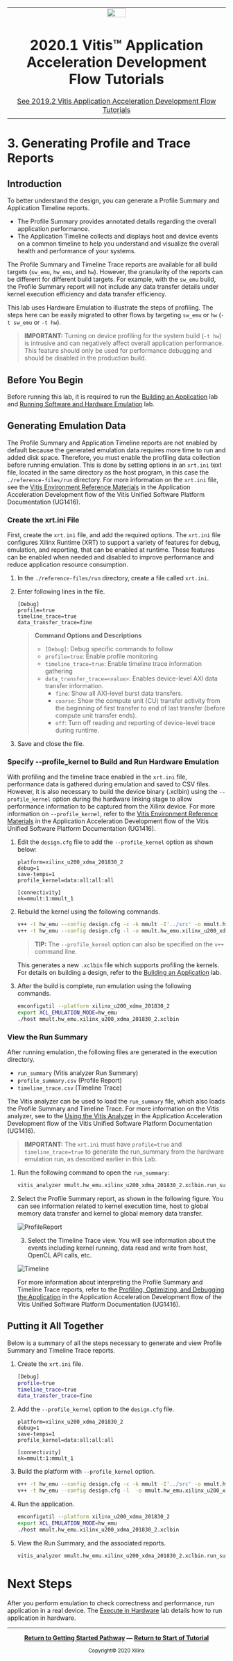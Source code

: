 ﻿<table class="sphinxhide">
 <tr>
   <td align="center"><img src="https://www.xilinx.com/content/dam/xilinx/imgs/press/media-kits/corporate/xilinx-logo.png" width="30%"/><h1>2020.1 Vitis™ Application Acceleration Development Flow Tutorials</h1>
   <a href="https://github.com/Xilinx/Vitis-Tutorials/branches/all">See 2019.2 Vitis Application Acceleration Development Flow Tutorials</a>
   </td>
 </tr>
 <tr>
 <td>
 </td>
 </tr>
</table>

# 3. Generating Profile and Trace Reports

## Introduction

To better understand the design, you can generate a Profile Summary and Application Timeline reports.  

* The Profile Summary provides annotated details regarding the overall application performance.  
* The Application Timeline collects and displays host and device events on a common timeline to help you understand and visualize the overall health and performance of your systems.

The Profile Summary and Timeline Trace reports are available for all build targets (`sw_emu`, `hw_emu`, and `hw`). However, the granularity of the reports can be different for different build targets. For example, with the `sw_emu` build, the Profile Summary report will not include any data transfer details under kernel execution efficiency and data transfer efficiency.

This lab uses Hardware Emulation to illustrate the steps of profiling. The steps here can be easily migrated to other flows by targeting `sw_emu` or `hw` (`-t sw_emu` or `-t hw`).

>**IMPORTANT:** Turning on device profiling for the system build (`-t hw`) is intrusive and can negatively affect overall application performance. This feature should only be used for performance debugging and should be disabled in the production build.

## Before You Begin

Before running this lab, it is required to run the [Building an Application](./BuildingAnApplication.md) lab and [Running Software and Hardware Emulation](./Emulation.md) lab.

## Generating Emulation Data

The Profile Summary and Application Timeline reports are not enabled by default because the generated emulation data requires more time to run and added disk space. Therefore, you must enable the profiling data collection before running emulation. This is done by setting options in an `xrt.ini` text file, located in the same directory as the host program, in this case the `./reference-files/run` directory. For more information on the `xrt.ini` file, see the [Vitis Environment Reference Materials](https://www.xilinx.com/cgi-bin/docs/rdoc?v=2020.1;t=vitis+doc;d=yxl1556143111967.html) in the Application Acceleration Development flow of the Vitis Unified Software Platform Documentation (UG1416).

### Create the xrt.ini File

First, create the `xrt.ini` file, and add the required options. The `xrt.ini` file configures Xilinx Runtime (XRT) to support a variety of features for debug, emulation, and reporting, that can be enabled at runtime. These features can be enabled when needed and disabled to improve performance and reduce application resource consumption.

1. In the `./reference-files/run` directory, create a file called `xrt.ini`.

2. Enter following lines in the file.

   ```
   [Debug]
   profile=true
   timeline_trace=true
   data_transfer_trace=fine
   ```

   >**Command Options and Descriptions**
   >
   >* `[Debug]`: Debug specific commands to follow
   >* `profile=true`: Enable profile monitoring
   >* `timeline_trace=true`: Enable timeline trace information gathering
   >* `data_transfer_trace=<value>`: Enables device-level AXI data transfer information.
    >   * `fine`: Show all AXI-level burst data transfers.
    >   * `coarse`: Show the compute unit (CU) transfer activity from the beginning of first transfer to end of last transfer (before compute unit transfer ends).
    >   * `off`: Turn off reading and reporting of device-level trace during runtime.

3. Save and close the file.

### Specify --profile_kernel to Build and Run Hardware Emulation

With profiling and the timeline trace enabled in the `xrt.ini` file, performance data is gathered during emulation and saved to CSV files. However, it is also necessary to build the device binary (.xclbin) using the `--profile_kernel` option during the hardware linking stage to allow performance information to be captured from the Xilinx device. For more information on `--profile_kernel`, refer to the [Vitis Environment Reference Materials](https://www.xilinx.com/html_docs/xilinx2020_2/vitis_doc/yxl1556143111967.html) in the Application Acceleration Development flow of the Vitis Unified Software Platform Documentation (UG1416). 

1. Edit the `design.cfg` file to add the `--profile_kernel` option as shown below:

   ```
   platform=xilinx_u200_xdma_201830_2
   debug=1
   save-temps=1
   profile_kernel=data:all:all:all

   [connectivity]
   nk=mmult:1:mmult_1
   ```

1. Rebuild the kernel using the following commands.

     ```bash
     v++ -t hw_emu --config design.cfg -c -k mmult -I'../src' -o mmult.hw_emu.xilinx_u200_xdma_201830_2.xo ../src/mmult.cpp
     v++ -t hw_emu --config design.cfg -l -o mmult.hw_emu.xilinx_u200_xdma_201830_2.xclbin mmult.hw_emu.xilinx_u200_xdma_201830_2.xo
     ```

   >**TIP:** The `--profile_kernel` option can also be specified on the `v++` command line.

   This generates a new `.xclbin` file which supports profiling the kernels. For details on building a design, refer to the [Building an Application](./BuildingAnApplication.md) lab.

2. After the build is complete, run emulation using the following commands.  

   ```bash
   emconfigutil --platform xilinx_u200_xdma_201830_2
   export XCL_EMULATION_MODE=hw_emu
   ./host mmult.hw_emu.xilinx_u200_xdma_201830_2.xclbin
   ```

### View the Run Summary

After running emulation, the following files are generated in the execution directory.

* `run_summary` (Vitis analyzer Run Summary)
* `profile_summary.csv` (Profile Report)
* `timeline_trace.csv` (Timeline Trace)

The Vitis analyzer can be used to load the `run_summary` file, which also loads the Profile Summary and Timeline Trace. For more information on the Vitis analyzer, see to the [Using the Vitis Analyzer](https://www.xilinx.com/cgi-bin/docs/rdoc?v=2020.1;t=vitis+doc;d=jfn1567005096685.html) in the Application Acceleration Development flow of the Vitis Unified Software Platform Documentation (UG1416).

>**IMPORTANT:** The `xrt.ini` must have `profile=true` and `timeline_trace=true` to generate the run_summary from the hardware emulation run, as described earlier in this Lab.

1. Run the following command to open the `run_summary`:

   ```bash
   vitis_analyzer mmult.hw_emu.xilinx_u200_xdma_201830_2.xclbin.run_summary
   ```

2. Select the Profile Summary report, as shown in the following figure. You can see information related to kernel execution time, host to global memory data transfer and kernel to global memory data transfer.

    ![ProfileReport](./images/vitis_analyzer-profile_summary.png)

   3. Select the Timeline Trace view. You will see information about the events including kernel running, data read and write from host, OpenCL API calls, etc.
   
   ![Timeline](./images/vitis_analyzer-timeline_trace.png)

      For more information about interpreting the Profile Summary and Timeline Trace reports, refer to the [Profiling, Optimizing, and Debugging the Application](https://www.xilinx.com/cgi-bin/docs/rdoc?v=2020.1;t=vitis+doc;d=wzc1553475252001.html) in the Application Acceleration Development flow of the Vitis Unified Software Platform Documentation (UG1416).

## Putting it All Together

Below is a summary of all the steps necessary to generate and view Profile Summary and Timeline Trace reports.  

1. Create the `xrt.ini` file.

   ```bash
   [Debug]
   profile=true
   timeline_trace=true
   data_transfer_trace=fine
   ```

2. Add the `--profile_kernel` option to the `design.cfg` file.

   ```
   platform=xilinx_u200_xdma_201830_2
   debug=1
   save-temps=1
   profile_kernel=data:all:all:all

   [connectivity]
   nk=mmult:1:mmult_1
   ```

3. Build the platform with `--profile_kernel` option.

   ```bash
   v++ -t hw_emu --config design.cfg -c -k mmult -I'../src' -o mmult.hw_emu.xilinx_u200_xdma_201830_2.xo ../src/mmult.cpp
   v++ -t hw_emu --config design.cfg -l  -o mmult.hw_emu.xilinx_u200_xdma_201830_2.xclbin mmult.hw_emu.xilinx_u200_xdma_201830_2.xo
   ```

4. Run the application.

   ```bash
   emconfigutil --platform xilinx_u200_xdma_201830_2
   export XCL_EMULATION_MODE=hw_emu
   ./host mmult.hw_emu.xilinx_u200_xdma_201830_2.xclbin
   ```

5. View the Run Summary, and the associated reports.

   ```bash
   vitis_analyzer mmult.hw_emu.xilinx_u200_xdma_201830_2.xclbin.run_summary
   ```

# Next Steps

After you perform emulation to check correctness and performance, run application in a real device. The [Execute in Hardware](./HardwareExec.md) lab details how to run application in hardware.
</br>
<hr/>
<p align="center" class="sphinxhide"><b><a href="../vitis-getting-started/README.md">Return to Getting Started Pathway</a> — <a href="/docs/Pathway3/README.md">Return to Start of Tutorial</a></b></p>

<p align="center" class="sphinxhide"><sup>Copyright&copy; 2020 Xilinx</sup></p>
